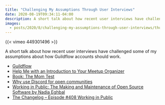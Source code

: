 ```yaml
---
title: "Challenging My Assumptions Through User Interviews"
date: 2020-08-19T09:34:11-04:00
description: A short talk about how recent user interviews have challenged some of my assumptions about how Guildflow accounts should work.
images:
  - posts/2020/8/challenging-my-assumptions-through-user-interviews/thumb.jpeg
---
```


{{< vimeo 449301496 >}}

A short talk about how recent user interviews have challenged some of my assumptions about how Guildflow accounts should work.

* [Guildflow](https://guildflow.com/)
* [Help Me with an Introduction to Your Meetup Organizer](http://mikezornek.com/posts/2020/8/help-me-with-an-introduction-to-your-meetup-organizer/)
* [Book: The Mom Test](http://momtestbook.com/)
* [Why use Discord for open communities](https://www.christopherbiscardi.com/why-use-discord-for-open-communities)
* [Working in Public: The Making and Maintenance of Open Source Software by Nadia Eghbal](https://www.amazon.com/dp/0578675862/)
* [The Changelog – Episode #408 Working in Public](https://changelog.com/podcast/408)